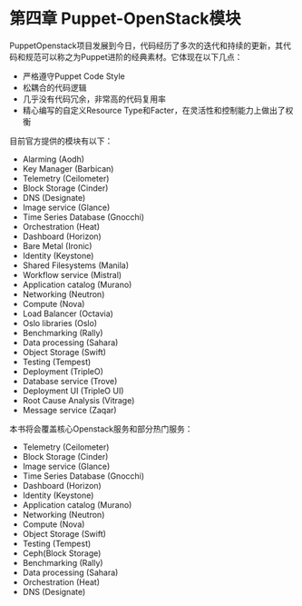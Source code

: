 # 第四章  Puppet-OpenStack模块

PuppetOpenstack项目发展到今日，代码经历了多次的迭代和持续的更新，其代码和规范可以称之为Puppet进阶的经典素材。它体现在以下几点：

* 严格遵守Puppet Code Style
* 松耦合的代码逻辑
* 几乎没有代码冗余，非常高的代码复用率
* 精心编写的自定义Resource Type和Facter，在灵活性和控制能力上做出了权衡

目前官方提供的模块有以下：

* Alarming (Aodh)
* Key Manager (Barbican)
* Telemetry (Ceilometer)
* Block Storage (Cinder)
* DNS (Designate)
* Image service (Glance)
* Time Series Database (Gnocchi)  
* Orchestration (Heat)
* Dashboard (Horizon)
* Bare Metal (Ironic)
* Identity (Keystone)
* Shared Filesystems (Manila)   
* Workflow service (Mistral)
* Application catalog (Murano)
* Networking (Neutron)
* Compute (Nova)
* Load Balancer (Octavia)
* Oslo libraries (Oslo)
* Benchmarking (Rally)   
* Data processing (Sahara)
* Object Storage (Swift)
* Testing (Tempest)    
* Deployment (TripleO)
* Database service (Trove)  
* Deployment UI (TripleO UI)
* Root Cause Analysis (Vitrage)
* Message service (Zaqar)

本书将会覆盖核心Openstack服务和部分热门服务：

* Telemetry (Ceilometer)
* Block Storage (Cinder)  
* Image service (Glance)  
* Time Series Database (Gnocchi)  
* Dashboard (Horizon)   
* Identity (Keystone)   
* Application catalog (Murano)
* Networking (Neutron)
* Compute (Nova)    
* Object Storage (Swift)
* Testing (Tempest) 
* Ceph(Block Storage)
* Benchmarking (Rally) 
* Data processing (Sahara)
* Orchestration (Heat)
* DNS (Designate)

